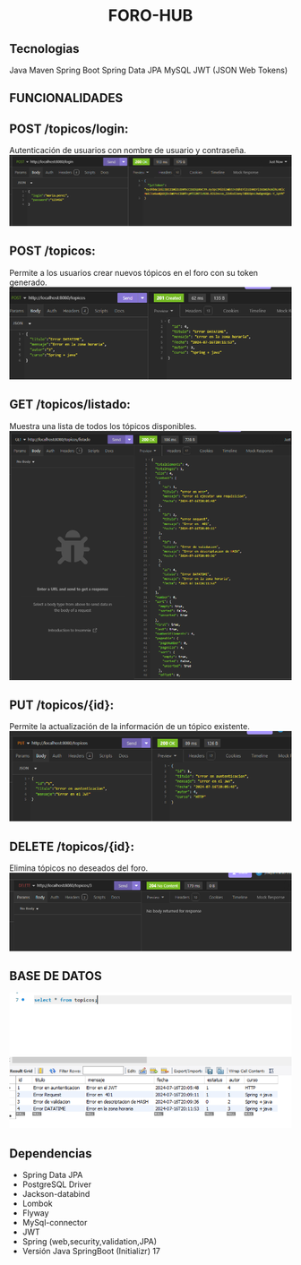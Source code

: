 <h1 align="center"> FORO-HUB</h1>

## Tecnologias
Java
Maven
Spring Boot
Spring Data JPA
MySQL
JWT (JSON Web Tokens)

## FUNCIONALIDADES

## POST /topicos/login: 
Autenticación de usuarios con nombre de usuario y contraseña.
<img src="Imagenes\LOGIN.png"/>
## POST /topicos: 
Permite a los usuarios crear nuevos tópicos en el foro con su token generado.
<img src="Imagenes\Registro Topico.png"/>
## GET /topicos/listado: 
Muestra una lista de todos los tópicos disponibles.
<img src="Imagenes\LISTADO.png"/>
## PUT /topicos/{id}: 
Permite la actualización de la información de un tópico existente.
<img src="Imagenes\ACTUALIZAR TOPICO.png"/>
## DELETE /topicos/{id}: 
Elimina tópicos no deseados del foro.
<img src="Imagenes\DELETE.png"/>

## BASE DE DATOS
<img src="Imagenes\DB.png"/>

## Dependencias
* Spring Data JPA
* PostgreSQL Driver
* Jackson-databind
* Lombok
* Flyway
* MySql-connector
* JWT
* Spring (web,security,validation,JPA)
* Versión Java SpringBoot (Initializr) 17

